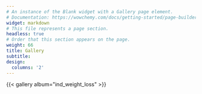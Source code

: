 ```yaml
---
# An instance of the Blank widget with a Gallery page element.
# Documentation: https://wowchemy.com/docs/getting-started/page-builder/
widget: markdown
# This file represents a page section.
headless: true
# Order that this section appears on the page.
weight: 66
title: Gallery
subtitle:
design:
  columns: '2'
---
```

{{< gallery album="ind_weight_loss" >}}